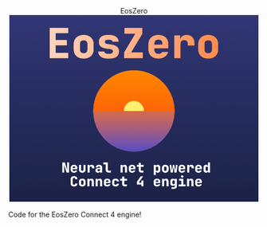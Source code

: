 <center>
<bold>EosZero<bold>
<img src="Thumbnail.png" width="500">
</center>

Code for the EosZero Connect 4 engine!